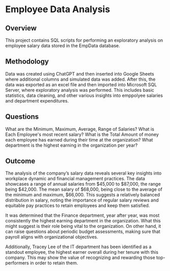 # Employee Data Analysis 
## Overview
This project contains SQL scripts for performing an exploratory analysis on employee salary data stored in the EmpData database. 

## Methodology
Data was created using ChatGPT and then inserted into Google Sheets where additional columns and simulated data was added. After this, the data was exported as an excel file and then imported into Microsoft SQL Server, where exploratory analysis was performed. This includes basic statistics, data cleaning, and other various insights into emppolyee salaries and department expenditures. 

## Questions
What are the Minimum, Maximum, Average, Range of Salaries?
What is Each Employee's most recent salary?
What is the Total Amount of money each employee has earned during their time at the organization?
What department is the highest earning in the organization per year?

## Outcome
The analysis of the company’s salary data reveals several key insights into workplace dynamic and financial management practices. The data showcases a range of annual salaries from $45,000 to $87,000, the range being $42,000. The mean salary of $68,000, being close to the average of the minimum and maximum, $66,000. This suggests a relatively balanced distribution in salary, noting the importance of regular salary reviews and equitable pay practices to retain employees and keep them satisfied.

It was determined that the Finance department, year after year, was most consistently the highest earning department in the organization. What this might suggest is their role being vital to the organization. On other hand, it can raise questions about periodic budget assessments, making sure that payroll aligns with organizational objectives.

Additionally, Tracey Lee of the IT department has been identified as a standout employee, the highest earner overall during her tenure with this company. This may show the value of recognizing and rewarding those top-performers in order to retain
them.
